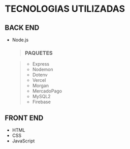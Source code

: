 # TECNOLOGIAS UTILIZADAS 

## BACK END

- Node.js

    >### PAQUETES

    >- Express 
    >- Nodemon
    >- Dotenv
    >- Vercel
    >- Morgan
    >- MercadoPago
    >- MySQL2
    >- Firebase

## FRONT END

- HTML 
- CSS
- JavaScript